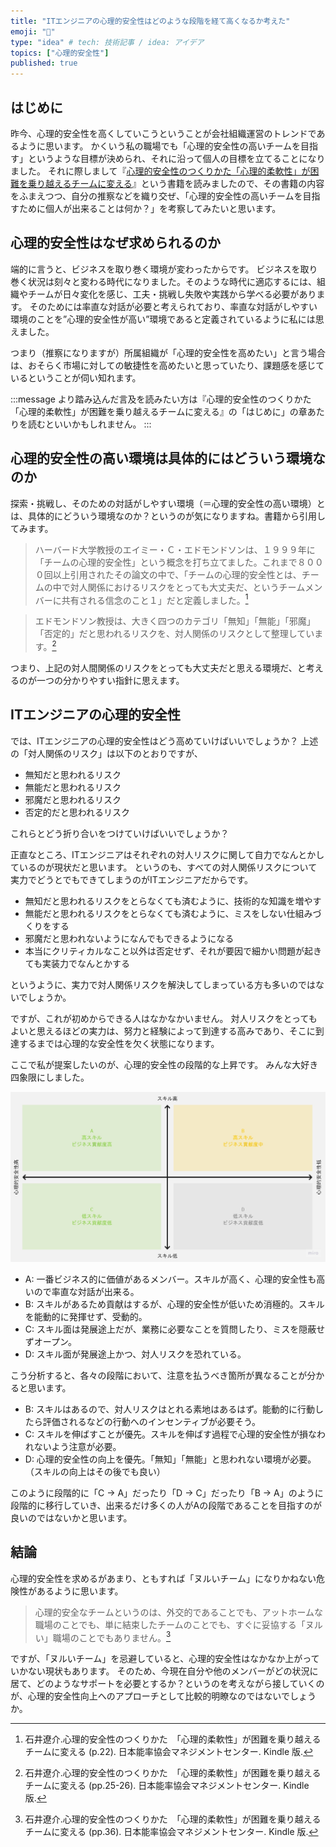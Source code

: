 ```yaml
---
title: "ITエンジニアの心理的安全性はどのような段階を経て高くなるか考えた"
emoji: "💖"
type: "idea" # tech: 技術記事 / idea: アイデア
topics: ["心理的安全性"]
published: true
---
```


## はじめに

昨今、心理的安全性を高くしていこうということが会社組織運営のトレンドであるように思います。
かくいう私の職場でも「心理的安全性の高いチームを目指す」というような目標が決められ、それに沿って個人の目標を立てることになりました。
それに際しまして『[心理的安全性のつくりかた「心理的柔軟性」が困難を乗り越えるチームに変える](https://pub.jmam.co.jp/book/b517388.html)』という書籍を読みましたので、その書籍の内容をふまえつつ、自分の推察などを織り交ぜ、「心理的安全性の高いチームを目指すために個人が出来ることは何か？」を考察してみたいと思います。

## 心理的安全性はなぜ求められるのか

端的に言うと、ビジネスを取り巻く環境が変わったからです。
ビジネスを取り巻く状況は刻々と変わる時代になりました。そのような時代に適応するには、組織やチームが日々変化を感じ、工夫・挑戦し失敗や実践から学べる必要があります。
そのためには率直な対話が必要と考えられており、率直な対話がしやすい環境のことを”心理的安全性が高い”環境であると定義されているように私には思えました。

つまり（推察になりますが）所属組織が「心理的安全性を高めたい」と言う場合は、おそらく市場に対しての敏捷性を高めたいと思っていたり、課題感を感じているということが伺い知れます。

:::message
より踏み込んだ言及を読みたい方は『心理的安全性のつくりかた「心理的柔軟性」が困難を乗り越えるチームに変える』の「はじめに」の章あたりを読むといいかもしれません。
:::

## 心理的安全性の高い環境は具体的にはどういう環境なのか

探索・挑戦し、そのための対話がしやすい環境（＝心理的安全性の高い環境）とは、具体的にどういう環境なのか？というのが気になりますね。書籍から引用してみます。

> ハーバード大学教授のエイミー・Ｃ・エドモンドソンは、１９９９年に「チームの心理的安全性」という概念を打ち立てました。これまで８０００回以上引用されたその論文の中で、「チームの心理的安全性とは、チームの中で対人関係におけるリスクをとっても大丈夫だ、というチームメンバーに共有される信念のこと１」だと定義しました。[^1]

[^1]: 石井遼介.心理的安全性のつくりかた　「心理的柔軟性」が困難を乗り越えるチームに変える (p.22). 日本能率協会マネジメントセンター. Kindle 版.

> エドモンドソン教授は、大きく四つのカテゴリ「無知」「無能」「邪魔」「否定的」だと思われるリスクを、対人関係のリスクとして整理しています。[^2]

[^2]: 石井遼介.心理的安全性のつくりかた　「心理的柔軟性」が困難を乗り越えるチームに変える (pp.25-26). 日本能率協会マネジメントセンター. Kindle 版.

つまり、上記の対人間関係のリスクをとっても大丈夫だと思える環境だ、と考えるのが一つの分かりやすい指針に思えます。

## ITエンジニアの心理的安全性

では、ITエンジニアの心理的安全性はどう高めていけばいいでしょうか？
上述の「対人関係のリスク」は以下のとおりですが、

- 無知だと思われるリスク
- 無能だと思われるリスク
- 邪魔だと思われるリスク
- 否定的だと思われるリスク

これらとどう折り合いをつけていけばいいでしょうか？

正直なところ、ITエンジニアはそれぞれの対人リスクに関して自力でなんとかしているのが現状だと思います。
というのも、すべての対人関係リスクについて実力でどうとでもできてしまうのがITエンジニアだからです。

- 無知だと思われるリスクをとらなくても済むように、技術的な知識を増やす
- 無能だと思われるリスクをとらなくても済むように、ミスをしない仕組みづくりをする
- 邪魔だと思われないようになんでもできるようになる
- 本当にクリティカルなこと以外は否定せず、それが要因で細かい問題が起きても実装力でなんとかする

というように、実力で対人関係リスクを解決してしまっている方も多いのではないでしょうか。

ですが、これが初めからできる人はなかなかいません。
対人リスクをとってもよいと思えるほどの実力は、努力と経験によって到達する高みであり、そこに到達するまでは心理的な安全性を欠く状態になります。

ここで私が提案したいのが、心理的安全性の段階的な上昇です。
みんな大好き四象限にしました。

![](/images/915a91ad61f9b1/01.jpg)

- A: 一番ビジネス的に価値があるメンバー。スキルが高く、心理的安全性も高いので率直な対話が出来る。
- B: スキルがあるため貢献はするが、心理的安全性が低いため消極的。スキルを能動的に発揮せず、受動的。
- C: スキル面は発展途上だが、業務に必要なことを質問したり、ミスを隠蔽せずオープン。
- D: スキル面が発展途上かつ、対人リスクを恐れている。

こう分析すると、各々の段階において、注意を払うべき箇所が異なることが分かると思います。

- B: スキルはあるので、対人リスクはとれる素地はあるはず。能動的に行動したら評価されるなどの行動へのインセンティブが必要そう。
- C: スキルを伸ばすことが優先。スキルを伸ばす過程で心理的安全性が損なわれないよう注意が必要。
- D: 心理的安全性の向上を優先。「無知」「無能」と思われない環境が必要。（スキルの向上はその後でも良い）

このように段階的に「C → A」だったり「D → C」だったり「B → A」のように段階的に移行していき、出来るだけ多くの人がAの段階であることを目指すのが良いのではないかと思います。

## 結論

心理的安全性を求めるがあまり、ともすれば「ヌルいチーム」になりかねない危険性があるように思います。

> 心理的安全なチームというのは、外交的であることでも、アットホームな職場のことでも、単に結束したチームのことでも、すぐに妥協する「ヌルい」職場のことでもありません。[^3]

[^3]: 石井遼介.心理的安全性のつくりかた　「心理的柔軟性」が困難を乗り越えるチームに変える (pp.36). 日本能率協会マネジメントセンター. Kindle 版.

ですが、「ヌルいチーム」を忌避していると、心理的安全性はなかなか上がっていかない現状もあります。
そのため、今現在自分や他のメンバーがどの状況に居て、どのようなサポートを必要とするか？というのを考えながら接していくのが、心理的安全性向上へのアプローチとして比較的明瞭なのではないでしょうか。
